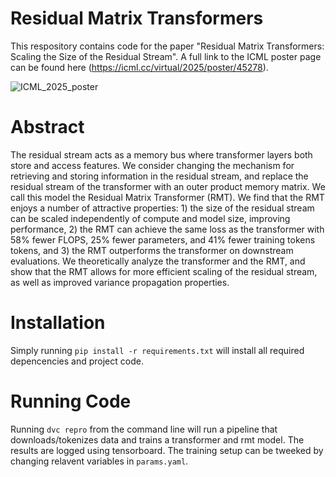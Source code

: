 # Residual Matrix Transformers

This respository contains code for the paper "Residual Matrix Transformers: Scaling the Size of the Residual Stream". A full link to the ICML poster page can be found here (https://icml.cc/virtual/2025/poster/45278).

![ICML_2025_poster](https://github.com/user-attachments/assets/2043927a-be19-470b-bf3f-2d047cc31945)


# Abstract

The residual stream acts as a memory bus where transformer layers both store and access features. We consider changing the mechanism for retrieving and storing information in the residual stream, and replace the residual stream of the transformer with an outer product memory matrix. We call this model the Residual Matrix Transformer (RMT). We find that the RMT enjoys a number of attractive properties: 1) the size of the residual stream can be scaled independently of compute and model size, improving performance, 2) the RMT can achieve the same loss as the transformer with 58% fewer FLOPS, 25% fewer parameters, and 41% fewer training tokens tokens, and 3) the RMT outperforms the transformer on downstream evaluations. We theoretically analyze the transformer and the RMT, and show that the RMT allows for more efficient scaling of the residual stream, as well as improved variance propagation properties.

# Installation

Simply running `pip install -r requirements.txt` will install all required depencencies and project code.

# Running Code

Running `dvc repro` from the command line will run a pipeline that downloads/tokenizes data and trains a transformer and rmt model. The results are logged using tensorboard. The training setup can be tweeked by changing relavent variables in `params.yaml`.
